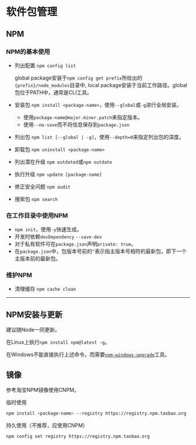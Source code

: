 # 软件包管理

## NPM

### NPM的基本使用

- 列出配置 `npm config list`

    global package安装于`npm config get prefix`所给出的`{prefix}/node_modules`目录中, local package安装于当前工作路径。global包位于PATH中，通常是CLI工具。

- 安装包 `npm install <package-name>`，使用`--global`或`-g`进行全局安装。
  - 使用`package-name@major.minor.patch`来指定版本。
  - 使用`--no-save`而不将信息保存到`package.json`
- 列出包 `npm list [--global | -g]`，使用`--depth=0`来指定列出包的深度。
- 卸载包 `npm uninstall <package-name>`
- 列出潜在升级 `npm outdated`或`npm outdate`
- 执行升级 `npm update [package-name]`
- 修正安全问题 `npm audit`
- 搜索包 `npm search`

### 在工作目录中使用NPM

- `npm init`，使用`-y`快速生成。
- 开发时依赖`devDependency` `--save-dev`
- 对于私有软件可在`package.json`声明`private: true`。
- 在`package.json`中，包版本号前的`^`表示指主版本号相符的最新包，即下一个主版本前的最新包。

### 维护NPM

- 清理缓存 `npm cache clean`

---

## NPM安装与更新

建议随Node一同更新。

在Linux上执行`npm install npm@latest -g`。

在Windows不能直接执行上述命令，而需要[`npm-windows-upgrade`](https://www.npmjs.com/package/npm-windows-upgrade)工具。

## 镜像

参考淘宝NPM镜像使用CNPM。

临时使用

```sh
npm install <package-name> --registry https://registry.npm.taobao.org
```

持久使用（不推荐，应使用CNPM）

```sh
npm config set registry https://registry.npm.taobao.org
```
